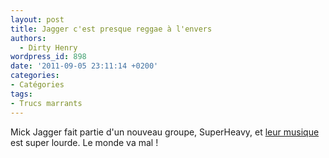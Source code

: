 ```yaml
---
layout: post
title: Jagger c'est presque reggae à l'envers
authors:
  - Dirty Henry
wordpress_id: 898
date: '2011-09-05 23:11:14 +0200'
categories:
- Catégories
tags:
- Trucs marrants
---
```

Mick Jagger fait partie d'un nouveau groupe, SuperHeavy, et [leur musique](http://www.youtube.com/watch?v=MTF7T1Nw5OU) est super lourde. Le monde va mal !
